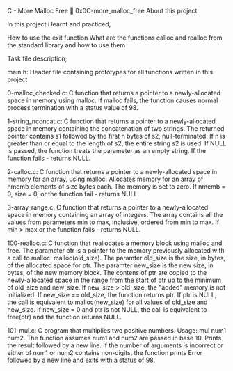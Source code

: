 C - More Malloc Free 📃 0x0C-more_malloc_free About this project:

In this project i learnt and practiced;

How to use the exit function
What are the functions calloc and realloc from the standard library and how to use them

Task file description;

main.h: Header file containing prototypes for all functions written in this project

0-malloc_checked.c: C function that returns a pointer to a newly-allocated space in memory using malloc.
    If malloc fails, the function causes normal process termination with a status value of 98.

1-string_nconcat.c: C function that returns a pointer to a newly-allocated space in memory containing the concatenation of two strings.
    The returned pointer contains s1 followed by the first n bytes of s2, null-terminated.
    If n is greater than or equal to the length of s2, the entire string s2 is used.
    If NULL is passed, the function treats the parameter as an empty string.
    If the function fails - returns NULL.

2-calloc.c: C function that returns a pointer to a newly-allocated space in memory for an array, using malloc.
    Allocates memory for an array of nmemb elements of size bytes each.
    The memory is set to zero.
    If nmemb = 0, size = 0, or the function fail - returns NULL.

3-array_range.c: C function that returns a pointer to a newly-allocated space in memory containing an array of integers.
    The array contains all the values from parameters min to max, inclusive, ordered from min to max.
    If min > max or the function fails - returns NULL.

100-realloc.c: C function that reallocates a memory block using malloc and free.
    The parameter ptr is a pointer to the memory previously allocated with a call to malloc: malloc(old_size).
    The paramter old_size is the size, in bytes, of the allocated space for ptr.
    The paramter new_size is the new size, in bytes, of the new memory block.
    The contens of ptr are copied to the newly-allocated space in the range from the start of ptr up to the minimum of old_size and new_size.
    If new_size > old_size, the "added" memory is not initialized.
    If new_size == old_size, the function returns ptr.
    If ptr is NULL, the call is equivalent to malloc(new_size) for all values of old_size and new_size.
    If new_size = 0 and ptr is not NULL, the call is equivalent to free(ptr) and the function returns NULL.

101-mul.c: C program that multiplies two positive numbers.
    Usage: mul num1 num2.
    The function assumes num1 and num2 are passed in base 10.
    Prints the result followed by a new line.
    If the number of arguments is incorrect or either of num1 or num2 contains non-digits, the function prints Error followed by a new line and exits with a status of 98.
